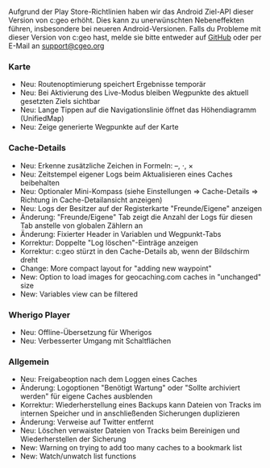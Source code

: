 Aufgrund der Play Store-Richtlinien haben wir das Android Ziel-API dieser Version von c:geo erhöht. Dies kann zu unerwünschten Nebeneffekten führen, insbesondere bei neueren Android-Versionen. Falls du Probleme mit dieser Version von c:geo hast, melde sie bitte entweder auf [GitHub](https://github.com/cgeo/cgeo) oder per E-Mail an [support@cgeo.org](mailto:support@cgeo.org)

### Karte
- Neu: Routenoptimierung speichert Ergebnisse temporär
- Neu: Bei Aktivierung des Live-Modus bleiben Wegpunkte des aktuell gesetzten Ziels sichtbar
- Neu: Lange Tippen auf die Navigationslinie öffnet das Höhendiagramm (UnifiedMap)
- Neu: Zeige generierte Wegpunkte auf der Karte

### Cache-Details
- Neu: Erkenne zusätzliche Zeichen in Formeln: –, ⋅, ×
- Neu: Zeitstempel eigener Logs beim Aktualisieren eines Caches beibehalten
- Neu: Optionaler Mini-Kompass (siehe Einstellungen => Cache-Details => Richtung in Cache-Detailansicht anzeigen)
- Neu: Logs der Besitzer auf der Registerkarte "Freunde/Eigene" anzeigen
- Änderung: "Freunde/Eigene" Tab zeigt die Anzahl der Logs für diesen Tab anstelle von globalen Zählern an
- Änderung: Fixierter Header in Variablen und Wegpunkt-Tabs
- Korrektur: Doppelte "Log löschen"-Einträge anzeigen
- Korrektur: c:geo stürzt in den Cache-Details ab, wenn der Bildschirm dreht
- Change: More compact layout for "adding new waypoint"
- New: Option to load images for geocaching.com caches in "unchanged" size
- New: Variables view can be filtered

### Wherigo Player
- Neu: Offline-Übersetzung für Wherigos
- Neu: Verbesserter Umgang mit Schaltflächen

### Allgemein
- Neu: Freigabeoption nach dem Loggen eines Caches
- Änderung: Logoptionen "Benötigt Wartung" oder "Sollte archiviert werden" für eigene Caches ausblenden
- Korrektur: Wiederherstellung eines Backups kann Dateien von Tracks im internen Speicher und in anschließenden Sicherungen duplizieren
- Änderung: Verweise auf Twitter entfernt
- Neu: Löschen verwaister Dateien von Tracks beim Bereinigen und Wiederherstellen der Sicherung
- New: Warning on trying to add too many caches to a bookmark list
- New: Watch/unwatch list functions

